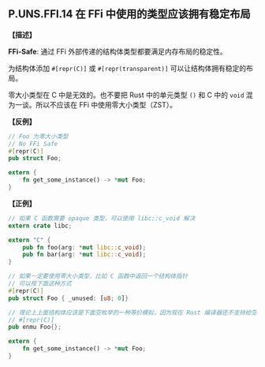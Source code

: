 ## P.UNS.FFI.14 在 FFi 中使用的类型应该拥有稳定布局

**【描述】**

**FFi-Safe**: 通过 FFi 外部传递的结构体类型都要满足内存布局的稳定性。

为结构体添加 `#[repr(C)]` 或 `#[repr(transparent)]` 可以让结构体拥有稳定的布局。

零大小类型在 C 中是无效的。也不要把 Rust 中的单元类型 `()` 和 C 中的 `void` 混为一谈。所以不应该在 FFi 中使用零大小类型（ZST）。

**【反例】**

```rust
// Foo 为零大小类型
// No FFi Safe
#[repr(C)]
pub struct Foo;

extern {
	fn get_some_instance() -> *mut Foo;
}
```

**【正例】**

```rust
// 如果 C 函数需要 opaque 类型，可以使用 libc::c_void 解决
extern crate libc;

extern "C" {
	pub fn foo(arg: *mut libc::c_void);
	pub fn bar(arg: *mut libc::c_void);
}

// 如果一定要使用零大小类型，比如 C 函数中返回一个结构体指针
// 可以按下面这种方式
#[repr(C)]
pub struct Foo { _unused: [u8; 0]}

// 理论上上面结构体应该是下面空枚举的一种等价模拟，因为现在 Rust 编译器还不支持给空枚举设置布局
// #[repr(C)]
pub enmu Foo{};

extern {
	fn get_some_instance() -> *mut Foo;
}
```